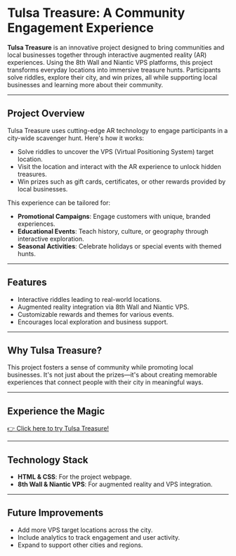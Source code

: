 # Tulsa Treasure: A Community Engagement Experience

**Tulsa Treasure** is an innovative project designed to bring communities and local businesses together through interactive augmented reality (AR) experiences. Using the 8th Wall and Niantic VPS platforms, this project transforms everyday locations into immersive treasure hunts. Participants solve riddles, explore their city, and win prizes, all while supporting local businesses and learning more about their community.

---

## Project Overview

Tulsa Treasure uses cutting-edge AR technology to engage participants in a city-wide scavenger hunt. Here's how it works:

- Solve riddles to uncover the VPS (Virtual Positioning System) target location.
- Visit the location and interact with the AR experience to unlock hidden treasures.
- Win prizes such as gift cards, certificates, or other rewards provided by local businesses.

This experience can be tailored for:
- **Promotional Campaigns**: Engage customers with unique, branded experiences.
- **Educational Events**: Teach history, culture, or geography through interactive exploration.
- **Seasonal Activities**: Celebrate holidays or special events with themed hunts.

---

## Features

- Interactive riddles leading to real-world locations.
- Augmented reality integration via 8th Wall and Niantic VPS.
- Customizable rewards and themes for various events.
- Encourages local exploration and business support.

---

## Why Tulsa Treasure?

This project fosters a sense of community while promoting local businesses. It's not just about the prizes—it's about creating memorable experiences that connect people with their city in meaningful ways.

---

## Experience the Magic

[👉 Click here to try Tulsa Treasure!](https://collinb190.github.io/Niantic8thWall/)

---

## Technology Stack

- **HTML & CSS**: For the project webpage.
- **8th Wall & Niantic VPS**: For augmented reality and VPS integration.

---

## Future Improvements

- Add more VPS target locations across the city.
- Include analytics to track engagement and user activity.
- Expand to support other cities and regions.
